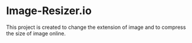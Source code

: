 # Image-Resizer.io
This project is created to change the extension of image and to compress the size of image online.
